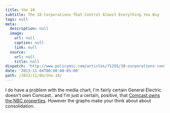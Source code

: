 ```yaml
---
title: the 10
subtitle: The 10 Corporations That Control Almost Everything You Buy
tags: null
meta:
  description: null
  image:
    url: null
    caption: null
    link: null
  source:
    url: null
    title: null
dispatch: 'http://www.policymic.com/articles/71255/10-corporations-control-almost-everything-you-buy-this-chart-shows-how'
date: '2013-11-04T00:00:00-05:00'
path: /2013/11/04/the-10/
---
```


I do have a problem with the media chart, I'm fairly certain General Electric doesn't own Comcast.. and I'm just a certain, positive, that [Comcast owns the NBC properties][wikiNBCU]. However the graphs make your think about about consolidation.

[wikiNBCU]: http://en.wikipedia.org/wiki/NBCUniversal

